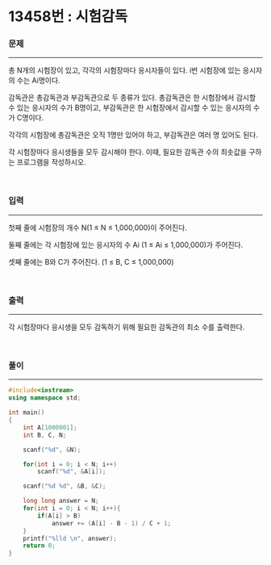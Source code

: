 13458번 : 시험감독
=============

### 문제
***
총 N개의 시험장이 있고, 각각의 시험장마다 응시자들이 있다. i번 시험장에 있는 응시자의 수는 Ai명이다.

감독관은 총감독관과 부감독관으로 두 종류가 있다. 총감독관은 한 시험장에서 감시할 수 있는 응시자의 수가 B명이고, 부감독관은 한 시험장에서 감시할 수 있는 응시자의 수가 C명이다.

각각의 시험장에 총감독관은 오직 1명만 있어야 하고, 부감독관은 여러 명 있어도 된다.

각 시험장마다 응시생들을 모두 감시해야 한다. 이때, 필요한 감독관 수의 최솟값을 구하는 프로그램을 작성하시오.

<br>

### 입력
***

첫째 줄에 시험장의 개수 N(1 ≤ N ≤ 1,000,000)이 주어진다.

둘째 줄에는 각 시험장에 있는 응시자의 수 Ai (1 ≤ Ai ≤ 1,000,000)가 주어진다.

셋째 줄에는 B와 C가 주어진다. (1 ≤ B, C ≤ 1,000,000)

<br>

### 출력
***

각 시험장마다 응시생을 모두 감독하기 위해 필요한 감독관의 최소 수를 출력한다.

<br>

### 풀이
***

```c++
#include<iostream>
using namespace std;

int main()
{
	int A[1000001];
	int B, C, N;

	scanf("%d", &N);

	for(int i = 0; i < N; i++)
		scanf("%d", &A[i]);

	scanf("%d %d", &B, &C);

	long long answer = N;
	for(int i = 0; i < N; i++){
		if(A[i] > B)
			answer += (A[i] - B - 1) / C + 1;
	}
	printf("%lld \n", answer);
	return 0;
}
```
